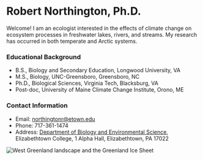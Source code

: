 # Robert Northington, Ph.D.
Welcome! I am an ecologist interested in the effects of climate change on ecosystem processes in freshwater lakes, rivers, and streams. My research has occurred in both temperate and Arctic systems. 

### Educational Background
* B.S., Biology and Secondary Education, Longwood University, VA
* M.S., Biology, UNC-Greensboro, Greensboro, NC
* Ph.D., Biological Sciences, Virginia Tech, Blacksburg, VA
* Post-doc, University of Maine Climate Change Institute, Orono, ME

### Contact Information
* Email: northingtonr@etown.edu
* Phone: 717-361-1474
* Address: [Department of Biology and Environmental Science](https://www.etown.edu/depts/biology/index.aspx), Elizabethtown College, 1 Alpha Hall, Elizabethtown, PA 17022

![West Greenland landscape and the Greenland Ice Sheet]()
